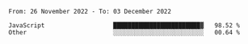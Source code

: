 <!--START_SECTION:waka-->

```text
From: 26 November 2022 - To: 03 December 2022

JavaScript                   ████████████████████████▓   98.52 %
Other                        ░░░░░░░░░░░░░░░░░░░░░░░░░   00.64 %
```

<!--END_SECTION:waka-->
